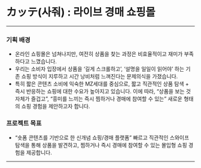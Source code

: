 # カッテ(사줘) : 라이브 경매 쇼핑몰
---

### 기획 배경
 - 온라인 쇼핑몰은 넘쳐나지만, 여전히 상품을 찾는 과정은 비효율적이고 재미가 부족하다고 느꼈습니다.
 - 우리는 소비자 입장에서 상품을 ‘길게 스크롤하고’, ‘설명을 일일이 읽어야’ 하는 기존 쇼핑 방식이 지루하고 시간 낭비처럼 느껴진다는 문제의식을 가졌습니다.
 - 특히 짧은 콘텐츠 소비에 익숙한 MZ세대를 중심으로, 짧고 직관적인 상품 탐색 + 즉시 반응하는 쇼핑에 대한 수요가 높아지고 있습니다.
 이에 따라, “상품을 보는 것 자체가 즐겁고”, “흥미를 느끼는 즉시 찜하거나 경매에 참여할 수 있는” 새로운 형태의 쇼핑 경험을 제안하고자 합니다.

### 프로젝트 목표
 - “숏폼 콘텐츠를 기반으로 한 신개념 쇼핑/경매 플랫폼”
빠르고 직관적인 스와이프 탐색을 통해 상품을 발견하고,
찜하거나 즉시 경매에 참여할 수 있는 몰입형 쇼핑 경험을 제공합니다. 

--- 

